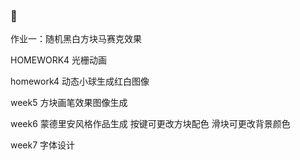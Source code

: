 ### 🤔
作业一：随机黑白方块马赛克效果

HOMEWORK4 光栅动画

homework4 动态小球生成红白图像

week5 方块画笔效果图像生成

week6 蒙德里安风格作品生成 按键可更改方块配色 滑块可更改背景颜色

week7 字体设计
